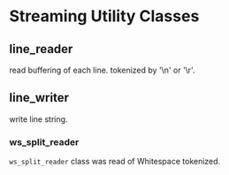 # Streaming Utility Classes

## line_reader

read buffering of each line. tokenized by '\n' or '\r'.

## line_writer

write line string.







### ws_split_reader

`ws_split_reader` class was read of Whitespace tokenized.
